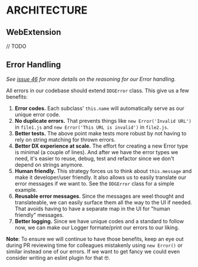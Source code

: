 # ARCHITECTURE

## WebExtension

// TODO

## Error Handling

_See [issue 46](https://github.com/lfilho/ddg-test-project/issues/46) for more details on the reasoning for our Error handling._

All errors in our codebase should extend `DDGError` class. This give us a few benefits:

1. **Error codes.** Each subclass' `this.name` will automatically serve as our unique error code.
1. **No duplicate errors.** That prevents things like `new Error('Invalid URL')` in `file1.js` and `new Error('This URL is invalid')` in `file2.js`.
1. **Better tests.** The above point make tests more robust by not having to rely on string matching for thrown errors.
1. **Better DX experience at scale.** The effort for creating a new Error type is minimal (a couple of lines). And after we have the error types we need, it's easier to reuse, debug, test and refactor since we don't depend on strings anymore.
1. **Human friendly.** This strategy forces us to think about `this.message` and make it developer/user friendly. It also allows us to easily translate our error messages if we want to. See the `DDGError` class for a simple example.
1. **Reusable error messages**. Since the messages are weel thought and translateable, we can easily surface them all the way to the UI if needed. That avoids having to have a separate map in the UI for "human friendly" messages.
1. **Better logging.** Since we have unique codes and a standard to follow now, we can make our Logger formate/print our errors to our liking.

**Note**: To ensure we will continue to have those benefits, keep an eye out during PR reviewing time for colleagues mistakenly using `new Error()` or similar instead one of our errors. If we want to get fancy we could even consider writing an eslint plugin for that 🤓.
